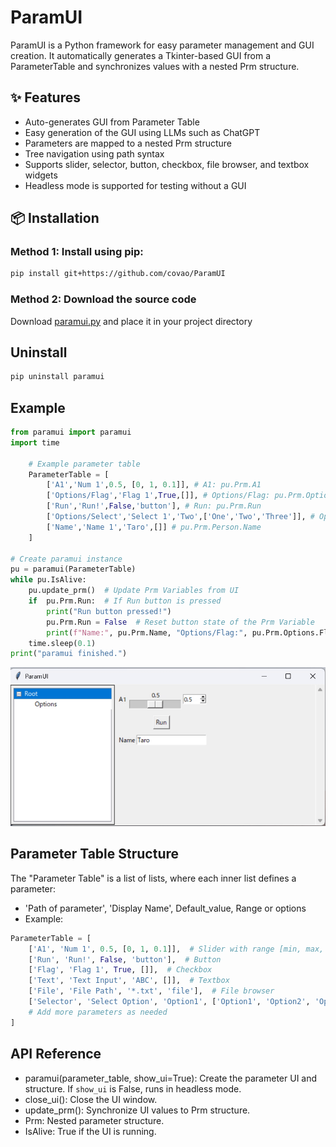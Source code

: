 # ParamUI

ParamUI is a Python framework for easy parameter management and GUI creation. It automatically generates a Tkinter-based GUI from a ParameterTable and synchronizes values with a nested Prm structure.

## ✨ Features
- Auto-generates GUI from Parameter Table
- Easy generation of the GUI using LLMs such as ChatGPT
- Parameters are mapped to a nested Prm structure
- Tree navigation using path syntax
- Supports slider, selector, button, checkbox, file browser, and textbox widgets
- Headless mode is supported for testing without a GUI

## 📦 Installation
### Method 1: Install using pip:
```bash
pip install git+https://github.com/covao/ParamUI
```
### Method 2: Download the source code
Download [paramui.py](./paramui/paramui.py) and place it in your project directory

## Uninstall
```bash
pip uninstall paramui
```

## Example
~~~python
from paramui import paramui
import time

    # Example parameter table
    ParameterTable = [
        ['A1','Num 1',0.5, [0, 1, 0.1]], # A1: pu.Prm.A1
        ['Options/Flag','Flag 1',True,[]], # Options/Flag: pu.Prm.Options.Flag
        ['Run','Run!',False,'button'], # Run: pu.Prm.Run
        ['Options/Select','Select 1','Two',['One','Two','Three']], # Options/Select: pu.Prm.Options.Select
        ['Name','Name 1','Taro',[]] # pu.Prm.Person.Name
    ]

# Create paramui instance
pu = paramui(ParameterTable)
while pu.IsAlive:
    pu.update_prm()  # Update Prm Variables from UI
    if  pu.Prm.Run:  # If Run button is pressed
        print("Run button pressed!")
        pu.Prm.Run = False  # Reset button state of the Prm Variable
        print(f"Name:", pu.Prm.Name, "Options/Flag:", pu.Prm.Options.Flag, "A1:", pu.Prm.A1)
    time.sleep(0.1)
print("paramui finished.")
~~~

![ParamUI Example](./paramui_example.gif)

## Parameter Table Structure
The "Parameter Table" is a list of lists, where each inner list defines a parameter:
- 'Path of parameter', 'Display Name', Default_value, Range or options
- Example:
```python
ParameterTable = [
    ['A1', 'Num 1', 0.5, [0, 1, 0.1]],  # Slider with range [min, max, step]
    ['Run', 'Run!', False, 'button'],  # Button
    ['Flag', 'Flag 1', True, []],  # Checkbox
    ['Text', 'Text Input', 'ABC', []],  # Textbox
    ['File', 'File Path', '*.txt', 'file'],  # File browser
    ['Selector', 'Select Option', 'Option1', ['Option1', 'Option2', 'Option3']],  # Selector with options
    # Add more parameters as needed
]
```
 
## API Reference
- paramui(parameter_table, show_ui=True): Create the parameter UI and structure. If `show_ui` is False, runs in headless mode.
- close_ui(): Close the UI window.
- update_prm(): Synchronize UI values to Prm structure.
- Prm: Nested parameter structure.
- IsAlive: True if the UI is running.

